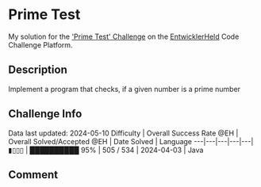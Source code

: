 # Prime Test

My solution for the ['Prime Test' Challenge](https://platform.entwicklerheld.de/challenge/prime-test?technology=Java) on the [EntwicklerHeld](https://platform.entwicklerheld.de/) Code Challenge Platform.

## Description
Implement a program that checks, if a given number is a prime number

## Challenge Info
Data last updated: 2024-05-10
Difficulty | Overall Success Rate @EH | Overall Solved/Accepted @EH | Date Solved | Language
---|---|---|---|---|
▮▯▯▯ | ██████████ 95% | 505 / 534 | 2024-04-03 | Java

## Comment
